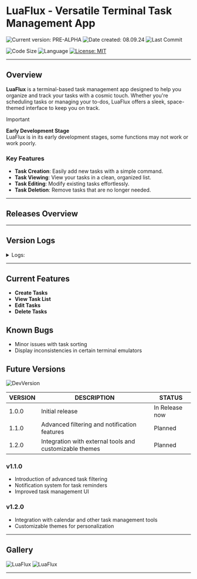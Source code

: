 # LuaFlux - Versatile Terminal Task Management App

![Current version: PRE-ALPHA](https://img.shields.io/github/v/release/MaxPopsuy/LuaFlux?style=for-the-badge&labelColor=222&color=purple)
![Date created: 08.09.24](https://img.shields.io/badge/date%20created-08.09.24-purple?style=for-the-badge&labelColor=222)
![Last Commit](https://img.shields.io/github/last-commit/MaxPopsuy/LuaFlux/master?style=for-the-badge&labelColor=222&color=purple)

![Code Size](https://img.shields.io/github/languages/code-size/MaxPopsuy/LuaFlux?style=for-the-badge&labelColor=222&color=purple)
![Language](https://img.shields.io/github/languages/top/MaxPopsuy/LuaFlux?style=for-the-badge&labelColor=222&color=purple)
[![License: MIT](https://img.shields.io/badge/License-MIT-purple.svg?style=for-the-badge&labelColor=222)](https://github.com/MaxPopsuy/LuaFlux/blob/master/LICENSE.md)

---

## Overview

**LuaFlux** is a terminal-based task management app designed to help you organize and track your tasks with a cosmic touch. Whether you're scheduling tasks or managing your to-dos, LuaFlux offers a sleek, space-themed interface to keep you on track.

> [!IMPORTANT]
> **Early Development Stage**  
> LuaFlux is in its early development stages, some functions may not work or work poorly.

### Key Features

- **Task Creation**: Easily add new tasks with a simple command.
- **Task Viewing**: View your tasks in a clean, organized list.
- **Task Editing**: Modify existing tasks effortlessly.
- **Task Deletion**: Remove tasks that are no longer needed.

---

## Releases Overview
<!--
### Latest Release: [v1.0.0](https://github.com/MaxPopsuy/LuaFlux/releases/tag/v1.0.0)

- **Date Released**: 08.09.24
- **Changes**:
  - Initial release
  - Basic task management features
  - Clean, space-themed interface
-->
---

## Version Logs

<details>
  <summary>Logs:</summary>
   
| VERSION | DESCRIPTION | STATUS |
| ------- | ----------- | ------ |
| 1.0.0   | Initial release with basic task management features | Inwork |
</details>

---

## Current Features

- **Create Tasks**
- **View Task List**
- **Edit Tasks**
- **Delete Tasks**

## Known Bugs

- Minor issues with task sorting
- Display inconsistencies in certain terminal emulators

## Future Versions

![DevVersion](https://img.shields.io/badge/dev%20version-1.0.0-purple?style=for-the-badge&labelColor=222)

| VERSION | DESCRIPTION | STATUS |
| ------- | ----------- | ------ |
| 1.0.0   | Initial release | In Release now |
| 1.1.0   | Advanced filtering and notification features | Planned |
| 1.2.0   | Integration with external tools and customizable themes | Planned |

### v1.1.0

- Introduction of advanced task filtering
- Notification system for task reminders
- Improved task management UI

### v1.2.0

- Integration with calendar and other task management tools
- Customizable themes for personalization

---

## Gallery

![LuaFlux](https://github.com/YourUsername/NebulaTasks/blob/master/images/nebulatasks.png)
![LuaFlux](https://github.com/YourUsername/NebulaTasks/blob/master/images/nebulatasks2.png)

---
